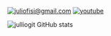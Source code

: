 [![juliofisi@gmail.com](https://img.shields.io/badge/Gmail-D14836?style=for-the-badge&logo=gmail&logoColor=white)](juliofisi@gmail.com)
[![youtube](https://img.shields.io/badge/YouTube-FF0000?style=for-the-badge&logo=youtube&logoColor=white/)](https://www.youtube.com/@chamacesa)

![julliogit GitHub stats](https://github-readme-stats.vercel.app/api?username=julliogit&show_icons=true&theme=dracula)

<!--
**julliogit/julliogit** is a ✨ _special_ ✨ repository because its `README.md` (this file) appears on your GitHub profile.

Here are some ideas to get you started:

- 🔭 I’m currently working on ...
- 🌱 I’m currently learning ...
- 👯 I’m looking to collaborate on ...
- 🤔 I’m looking for help with ...
- 💬 Ask me about ...
- 📫 How to reach me: ...
- 😄 Pronouns: ...
- ⚡ Fun fact: ...
-->
